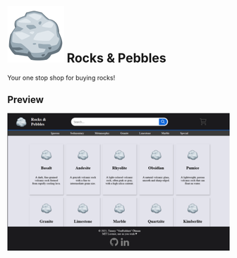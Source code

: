 # ![Icon](/public/icon.svg) Rocks & Pebbles

Your one stop shop for buying rocks!

## Preview

![PreviewImage](/repo_assets/Rocks_And_Pebbles_Preview.png)
